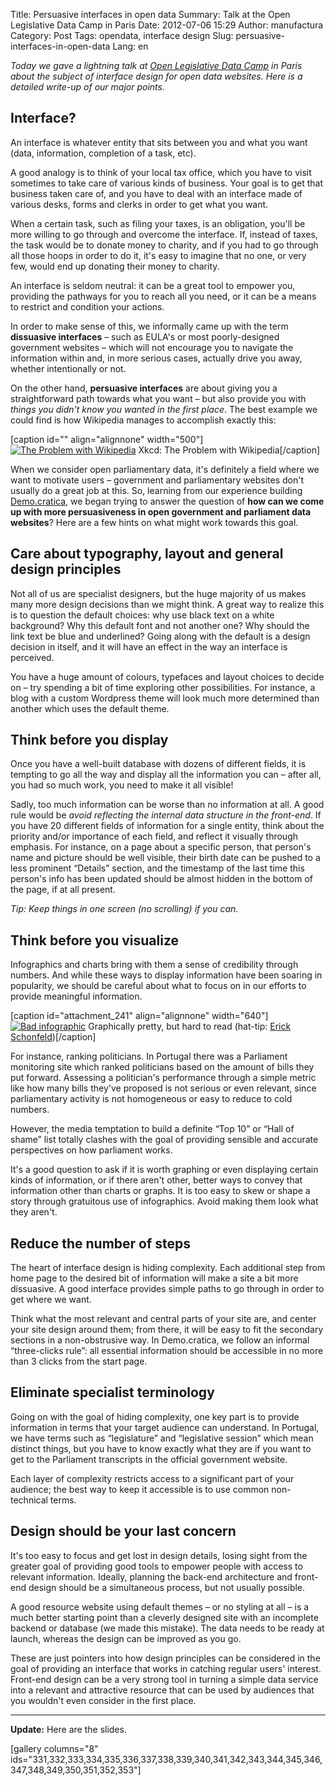 Title: Persuasive interfaces in open data
Summary: Talk at the Open Legislative Data Camp in Paris
Date: 2012-07-06 15:29
Author: manufactura
Category: Post
Tags: opendata, interface design
Slug: persuasive-interfaces-in-open-data
Lang: en

*Today we gave a lightning talk at [Open Legislative Data
Camp](http://www.lafabriquedelaloi.fr/conference/) in Paris about the
subject of interface design for open data websites. Here is a detailed
write-up of our major points.*

Interface?
----------

An interface is whatever entity that sits between you and what you want
(data, information, completion of a task, etc).

A good analogy is to think of your local tax office, which you have to
visit sometimes to take care of various kinds of business. Your goal is
to get that business taken care of, and you have to deal with an
interface made of various desks, forms and clerks in order to get what
you want.

When a certain task, such as filing your taxes, is an obligation, you'll
be more willing to go through and overcome the interface. If, instead of
taxes, the task would be to donate money to charity, and if you had to
go through all those hoops in order to do it, it's easy to imagine that
no one, or very few, would end up donating their money to charity.

An interface is seldom neutral: it can be a great tool to empower you,
providing the pathways for you to reach all you need, or it can be a
means to restrict and condition your actions.

In order to make sense of this, we informally came up with the term
**dissuasive interfaces** – such as EULA's or most poorly-designed
government websites – which will not encourage you to navigate the
information within and, in more serious cases, actually drive you away,
whether intentionally or not.

On the other hand, **persuasive interfaces** are about giving you a
straightforward path towards what you want – but also provide you with
*things you didn't know you wanted in the first place*. The best example
we could find is how Wikipedia manages to accomplish exactly this:

[caption id="" align="alignnone" width="500"][![The Problem with
Wikipedia](http://imgs.xkcd.com/comics/the_problem_with_wikipedia.png "The Problem with Wikipedia")](http://xkcd.com/214/)
Xkcd: The Problem with Wikipedia[/caption]

When we consider open parliamentary data, it's definitely a field where
we want to motivate users – government and parliamentary websites don't
usually do a great job at this. So, learning from our experience
building [Demo.cratica](http://demo.cratica.org), we began trying to
answer the question of **how can we come up with more persuasiveness in
open government and parliament data websites**? Here are a few hints on
what might work towards this goal.

Care about typography, layout and general design principles
-----------------------------------------------------------

Not all of us are specialist designers, but the huge majority of us
makes many more design decisions than we might think. A great way to
realize this is to question the default choices: why use black text on a
white background? Why this default font and not another one? Why should
the link text be blue and underlined? Going along with the default is a
design decision in itself, and it will have an effect in the way an
interface is perceived.

You have a huge amount of colours, typefaces and layout choices to
decide on – try spending a bit of time exploring other possibilities.
For instance, a blog with a custom Wordpress theme will look much more
determined than another which uses the default theme.

Think before you display
------------------------

Once you have a well-built database with dozens of different fields, it
is tempting to go all the way and display all the information you can –
after all, you had so much work, you need to make it all visible!

Sadly, too much information can be worse than no information at all. A
good rule would be *avoid reflecting the internal data structure in the
front-end*. If you have 20 different fields of information for a single
entity, think about the priority and/or importance of each field, and
reflect it visually through emphasis. For instance, on a page about a
specific person, that person's name and picture should be well visible,
their birth date can be pushed to a less prominent “Details” section,
and the timestamp of the last time this person's info has been updated
should be almost hidden in the bottom of the page, if at all present.

*Tip: Keep things in one screen (no scrolling) if you can.*

Think before you visualize
--------------------------

Infographics and charts bring with them a sense of credibility through
numbers. And while these ways to display information have been soaring
in popularity, we should be careful about what to focus on in our
efforts to provide meaningful information.

[caption id="attachment\_241" align="alignnone"
width="640"][![](http://blog.manufacturaindependente.org/wp-content/uploads/2012/07/bad-info-1024x601.jpg "Bad infographic")](http://blog.manufacturaindependente.org/wp-content/uploads/2012/07/bad-info.jpg)
Graphically pretty, but hard to read (hat-tip: [Erick
Schonfeld](http://erickschonfeld.com/2012/06/28/infographics-broken/))[/caption]

For instance, ranking politicians. In Portugal there was a Parliament
monitoring site which ranked politicians based on the amount of bills
they put forward. Assessing a politician's performance through a simple
metric like how many bills they've proposed is not serious or even
relevant, since parliamentary activity is not homogeneous or easy to
reduce to cold numbers.

However, the media temptation to build a definite “Top 10” or “Hall of
shame” list totally clashes with the goal of providing sensible and
accurate perspectives on how parliament works.

It's a good question to ask if it is worth graphing or even displaying
certain kinds of information, or if there aren't other, better ways to
convey that information other than charts or graphs. It is too easy to
skew or shape a story through gratuitous use of infographics. Avoid
making them look what they aren't.

Reduce the number of steps
--------------------------

The heart of interface design is hiding complexity. Each additional step
from home page to the desired bit of information will make a site a bit
more dissuasive. A good interface provides simple paths to go through in
order to get where we want.

Think what the most relevant and central parts of your site are, and
center your site design around them; from there, it will be easy to fit
the secondary sections in a non-obstrusive way. In Demo.cratica, we
follow an informal “three-clicks rule”: all essential information should
be accessible in no more than 3 clicks from the start page.

Eliminate specialist terminology
--------------------------------

Going on with the goal of hiding complexity, one key part is to provide
information in terms that your target audience can understand. In
Portugal, we have terms such as “legislature” and “legislative session”
which mean distinct things, but you have to know exactly what they are
if you want to get to the Parliament transcripts in the official
government website.

Each layer of complexity restricts access to a significant part of your
audience; the best way to keep it accessible is to use common
non-technical terms.

Design should be your last concern
----------------------------------

It's too easy to focus and get lost in design details, losing sight from
the greater goal of providing good tools to empower people with access
to relevant information. Ideally, planning the back-end architecture and
front-end design should be a simultaneous process, but not usually
possible.

A good resource website using default themes – or no styling at all – is
a much better starting point than a cleverly designed site with an
incomplete backend or database (we made this mistake). The data needs to
be ready at launch, whereas the design can be improved as you go.

These are just pointers into how design principles can be considered in
the goal of providing an interface that works in catching regular users'
interest. Front-end design can be a very strong tool in turning a simple
data service into a relevant and attractive resource that can be used by
audiences that you wouldn't even consider in the first place.

* * * * *

**Update:** Here are the slides.

[gallery columns="8"
ids="331,332,333,334,335,336,337,338,339,340,341,342,343,344,345,346,347,348,349,350,351,352,353"]
  

